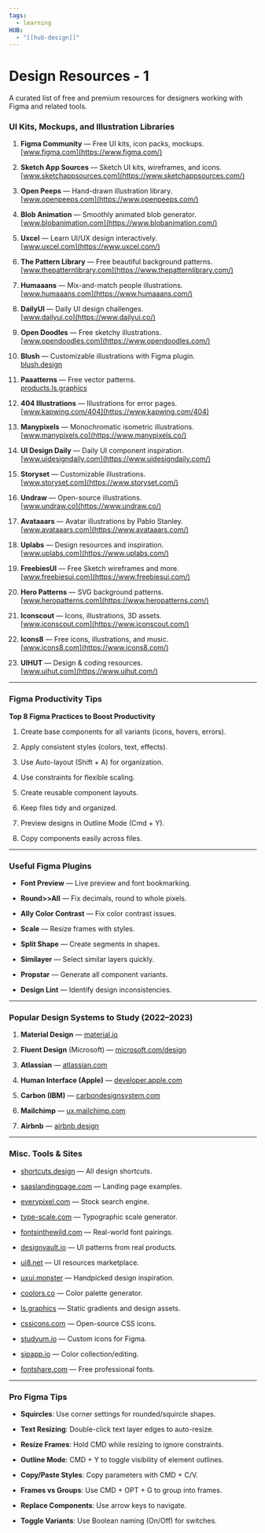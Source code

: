 ```yaml
---
tags:
  - learning
HUB:
  - "[[hub-design]]"
---
```

# Design Resources - 1

A curated list of free and premium resources for designers working with Figma and related tools.

### UI Kits, Mockups, and Illustration Libraries

1. **Figma Community** — Free UI kits, icon packs, mockups.  
    [www.figma.com](https://www.figma.com/)
    
2. **Sketch App Sources** — Sketch UI kits, wireframes, and icons.  
    [www.sketchappsources.com](https://www.sketchappsources.com/)
    
3. **Open Peeps** — Hand-drawn illustration library.  
    [www.openpeeps.com](https://www.openpeeps.com/)
    
4. **Blob Animation** — Smoothly animated blob generator.  
    [www.blobanimation.com](https://www.blobanimation.com/)
    
5. **Uxcel** — Learn UI/UX design interactively.  
    [www.uxcel.com](https://www.uxcel.com/)
    
6. **The Pattern Library** — Free beautiful background patterns.  
    [www.thepatternlibrary.com](https://www.thepatternlibrary.com/)
    
7. **Humaaans** — Mix-and-match people illustrations.  
    [www.humaaans.com](https://www.humaaans.com/)
    
8. **DailyUI** — Daily UI design challenges.  
    [www.dailyui.co](https://www.dailyui.co/)
    
9. **Open Doodles** — Free sketchy illustrations.  
    [www.opendoodles.com](https://www.opendoodles.com/)
    
10. **Blush** — Customizable illustrations with Figma plugin.  
    [blush.design](https://blush.design/)
    
11. **Paaatterns** — Free vector patterns.  
    [products.ls.graphics](https://products.ls.graphics/paaatterns)
    
12. **404 Illustrations** — Illustrations for error pages.  
    [www.kapwing.com/404](https://www.kapwing.com/404)
    
13. **Manypixels** — Monochromatic isometric illustrations.  
    [www.manypixels.co](https://www.manypixels.co/)
    
14. **UI Design Daily** — Daily UI component inspiration.  
    [www.uidesigndaily.com](https://www.uidesigndaily.com/)
    
15. **Storyset** — Customizable illustrations.  
    [www.storyset.com](https://www.storyset.com/)
    
16. **Undraw** — Open-source illustrations.  
    [www.undraw.co](https://www.undraw.co/)
    
17. **Avataaars** — Avatar illustrations by Pablo Stanley.  
    [www.avataaars.com](https://www.avataaars.com/)
    
18. **Uplabs** — Design resources and inspiration.  
    [www.uplabs.com](https://www.uplabs.com/)
    
19. **FreebiesUI** — Free Sketch wireframes and more.  
    [www.freebiesui.com](https://www.freebiesui.com/)
    
20. **Hero Patterns** — SVG background patterns.  
    [www.heropatterns.com](https://www.heropatterns.com/)
    
21. **Iconscout** — Icons, illustrations, 3D assets.  
    [www.iconscout.com](https://www.iconscout.com/)
    
22. **Icons8** — Free icons, illustrations, and music.  
    [www.icons8.com](https://www.icons8.com/)
    
23. **UIHUT** — Design & coding resources.  
    [www.uihut.com](https://www.uihut.com/)
    

---

### Figma Productivity Tips

**Top 8 Figma Practices to Boost Productivity**

1. Create base components for all variants (icons, hovers, errors).
    
2. Apply consistent styles (colors, text, effects).
    
3. Use Auto-layout (Shift + A) for organization.
    
4. Use constraints for flexible scaling.
    
5. Create reusable component layouts.
    
6. Keep files tidy and organized.
    
7. Preview designs in Outline Mode (Cmd + Y).
    
8. Copy components easily across files.
    

---

### Useful Figma Plugins

- **Font Preview** — Live preview and font bookmarking.
    
- **Round>>All** — Fix decimals, round to whole pixels.
    
- **Ally Color Contrast** — Fix color contrast issues.
    
- **Scale** — Resize frames with styles.
    
- **Split Shape** — Create segments in shapes.
    
- **Similayer** — Select similar layers quickly.
    
- **Propstar** — Generate all component variants.
    
- **Design Lint** — Identify design inconsistencies.
    

---

### Popular Design Systems to Study (2022–2023)

1. **Material Design** — [material.io](https://m3.material.io/)
    
2. **Fluent Design** (Microsoft) — [microsoft.com/design](https://www.microsoft.com/design/fluent/#/)
    
3. **Atlassian** — [atlassian.com](https://www.atlassian.com/)
    
4. **Human Interface (Apple)** — [developer.apple.com](https://developer.apple.com/design/human-interface-guidelines/)
    
5. **Carbon (IBM)** — [carbondesignsystem.com](https://www.carbondesignsystem.com/)
    
6. **Mailchimp** — [ux.mailchimp.com](https://ux.mailchimp.com/)
    
7. **Airbnb** — [airbnb.design](https://airbnb.design/)
    

---

### Misc. Tools & Sites

- [shortcuts.design](https://shortcuts.design/) — All design shortcuts.
    
- [saaslandingpage.com](https://saaslandingpage.com/) — Landing page examples.
    
- [everypixel.com](https://www.everypixel.com/) — Stock search engine.
    
- [type-scale.com](https://type-scale.com/) — Typographic scale generator.
    
- [fontsinthewild.com](https://fontsinthewild.com/) — Real-world font pairings.
    
- [designvault.io](https://www.designvault.io/) — UI patterns from real products.
    
- [ui8.net](https://ui8.net/) — UI resources marketplace.
    
- [uxui.monster](https://uxui.monster/) — Handpicked design inspiration.
    
- [coolors.co](https://coolors.co/) — Color palette generator.
    
- [ls.graphics](https://ls.graphics/) — Static gradients and design assets.
    
- [cssicons.com](https://cssicons.com/) — Open-source CSS icons.
    
- [studyum.io](https://studyum.io/) — Custom icons for Figma.
    
- [sipapp.io](https://sipapp.io/) — Color collection/editing.
    
- [fontshare.com](https://fontshare.com/) — Free professional fonts.
    

---

### Pro Figma Tips

- **Squircles**: Use corner settings for rounded/squircle shapes.
    
- **Text Resizing**: Double-click text layer edges to auto-resize.
    
- **Resize Frames**: Hold CMD while resizing to ignore constraints.
    
- **Outline Mode**: CMD + Y to toggle visibility of element outlines.
    
- **Copy/Paste Styles**: Copy parameters with CMD + C/V.
    
- **Frames vs Groups**: Use CMD + OPT + G to group into frames.
    
- **Replace Components**: Use arrow keys to navigate.
    
- **Toggle Variants**: Use Boolean naming (On/Off) for switches.